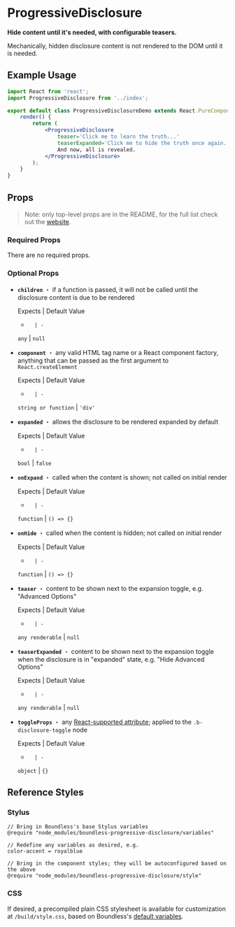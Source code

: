 <!---
THIS IS AN AUTOGENERATED FILE. EDIT INDEX.JS INSTEAD.
-->
# ProgressiveDisclosure

__Hide content until it's needed, with configurable teasers.__

Mechanically, hidden disclosure content is not rendered to the DOM until it is needed.

## Example Usage
```jsx
import React from 'react';
import ProgressiveDisclosure from '../index';

export default class ProgressiveDisclosureDemo extends React.PureComponent {
    render() {
        return (
            <ProgressiveDisclosure
                teaser='Click me to learn the truth...'
                teaserExpanded='Click me to hide the truth once again...'>
                And now, all is revealed.
            </ProgressiveDisclosure>
        );
    }
}

```


## Props

> Note: only top-level props are in the README, for the full list check out the [website](http://boundless.js.org/ProgressiveDisclosure#props).

### Required Props

There are no required props.


### Optional Props

- __`children`__ ・ if a function is passed, it will not be called until the disclosure content is due to be rendered

  Expects | Default Value
  -       | -
  `any` | `null`

- __`component`__ ・ any valid HTML tag name or a React component factory, anything that can be passed as the first argument to `React.createElement`

  Expects | Default Value
  -       | -
  `string or function` | `'div'`

- __`expanded`__ ・ allows the disclosure to be rendered expanded by default

  Expects | Default Value
  -       | -
  `bool` | `false`

- __`onExpand`__ ・ called when the content is shown; not called on initial render

  Expects | Default Value
  -       | -
  `function` | `() => {}`

- __`onHide`__ ・ called when the content is hidden; not called on initial render

  Expects | Default Value
  -       | -
  `function` | `() => {}`

- __`teaser`__ ・ content to be shown next to the expansion toggle, e.g. "Advanced Options"

  Expects | Default Value
  -       | -
  `any renderable` | `null`

- __`teaserExpanded`__ ・ content to be shown next to the expansion toggle when the disclosure is in "expanded" state, e.g. "Hide Advanced Options"

  Expects | Default Value
  -       | -
  `any renderable` | `null`

- __`toggleProps`__ ・ any [React-supported attribute](https://facebook.github.io/react/docs/tags-and-attributes.html#html-attributes); applied to the `.b-disclosure-toggle` node

  Expects | Default Value
  -       | -
  `object` | `{}`


## Reference Styles
### Stylus
```stylus
// Bring in Boundless's base Stylus variables
@require "node_modules/boundless-progressive-disclosure/variables"

// Redefine any variables as desired, e.g.
color-accent = royalblue

// Bring in the component styles; they will be autoconfigured based on the above
@require "node_modules/boundless-progressive-disclosure/style"
```

### CSS
If desired, a precompiled plain CSS stylesheet is available for customization at `/build/style.css`, based on Boundless's [default variables](https://github.com/enigma-io/boundless/blob/master/variables.styl).

